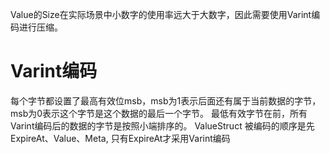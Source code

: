 Value的Size在实际场景中小数字的使用率远大于大数字，因此需要使用Varint编码进行压缩。
# Varint编码
每个字节都设置了最高有效位msb，msb为1表示后面还有属于当前数据的字节，msb为0表示这个字节是这个数据的最后一个字节。
最低有效字节在前，所有Varint编码后的数据的字节是按照小端排序的。
ValueStruct 被编码的顺序是先ExpireAt、Value、Meta, 只有ExpireAt才采用Varint编码